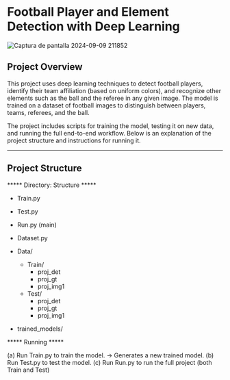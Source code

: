 
# Football Player and Element Detection with Deep Learning

![Captura de pantalla 2024-09-09 211852](https://github.com/user-attachments/assets/6bdca30a-bd1b-4a86-a022-bc865d02efaa)

## Project Overview

This project uses deep learning techniques to detect football players, identify their team affiliation (based on uniform colors), and recognize other elements such as the ball and the referee in any given image. The model is trained on a dataset of football images to distinguish between players, teams, referees, and the ball.

The project includes scripts for training the model, testing it on new data, and running the full end-to-end workflow. Below is an explanation of the project structure and instructions for running it.

---

## Project Structure
***** Directory: Structure *****

- Train.py
- Test.py
- Run.py (main)
- Dataset.py

- Data/
	- Train/
		- proj_det
		- proj_gt
		- proj_img1
	- Test/
		- proj_det
		- proj_gt
		- proj_img1
- trained_models/

***** Running *****

(a) Run Train.py to train the model. -> Generates a new trained model.
(b) Run Test.py to test the model.
(c) Run Run.py to run the full project (both Train and Test)
